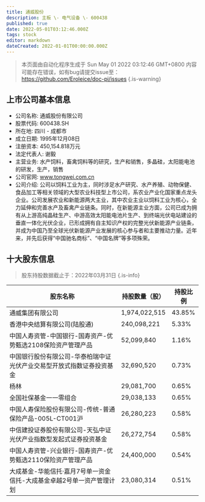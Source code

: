 ```yaml
---
title: 通威股份
description: 主板 \- 电气设备 \- 600438
published: true
date: 2022-05-01T03:12:46.000Z
tags: stock
editor: markdown
dateCreated: 2022-01-01T00:00:00.000Z
---
```


> 本页面由自动化程序生成于 Sun May 01 2022 03:12:46 GMT+0800
> 内容可能存在错误，如有bug请提交issue至：https://github.com/Eroleice/doc-pi/issues
{.is-warning}

## 上市公司基本信息
- 公司名称: 通威股份有限公司
- 股票代码: 600438.SH
- 所在地: 四川 - 成都市
- 成立日期: 1995年12月08日
- 注册资本: 450,154.818万元
- 法定代表人: 谢毅
- 主营业务: 水产饲料，畜禽饲料等的研究，生产和销售，多晶硅，太阳能电池的研发，生产，销售
- 公司官网: www.tongwei.com.cn
- 公司介绍: 公司以饲料工业为主，同时涉足水产研究、水产养殖、动物保健、食品加工等相关领域的大型农业科技型上市公司，系农业产业化国家重点龙头企业。公司发展农业和新能源两大主业，其中农业主业以饲料工业为核心，全力延伸和完善水产及畜禽产业链条。同时，在新能源主业方面，公司已成为拥有从上游高纯晶硅生产、中游高效太阳能电池片生产、到终端光伏电站建设的垂直一体化光伏企业，已形成拥有自主知识产权的完整光伏新能源产业链条，并成为中国乃至全球光伏新能源产业发展的核心参与者和主要推动力量。近年来，并先后获得“中国驰名商标”、“中国名牌”等多项殊荣。


## 十大股东信息
> 股东持股数据截止于：2022年03月31日
{.is-info}

| 股东名称 | 持股数量（股） | 持股比例 |
| --- | --- | --- |
| 通威集团有限公司 | 1,974,022,515 | 43.85% |
| 香港中央结算有限公司(陆股通) | 240,098,221 | 5.33% |
| 中国人寿资管-中国银行-国寿资产-优势甄选2108保险资产管理产品 | 52,099,840 | 1.16% |
| 中国银行股份有限公司-华泰柏瑞中证光伏产业交易型开放式指数证券投资基金 | 32,690,520 | 0.73% |
| 杨林 | 29,081,700 | 0.65% |
| 全国社保基金一一零组合 | 29,038,133 | 0.65% |
| 中国人寿保险股份有限公司-传统-普通保险产品-005L-CT001沪 | 26,280,223 | 0.58% |
| 中信建投证券股份有限公司-天弘中证光伏产业指数型发起式证券投资基金 | 26,272,754 | 0.58% |
| 中国人寿资管-兴业银行-国寿资产-优势甄选2110保险资产管理产品 | 24,400,000 | 0.54% |
| 大成基金-华能信托·嘉月7号单一资金信托-大成基金卓越2号单一资产管理计划 | 23,080,314 | 0.51% |




